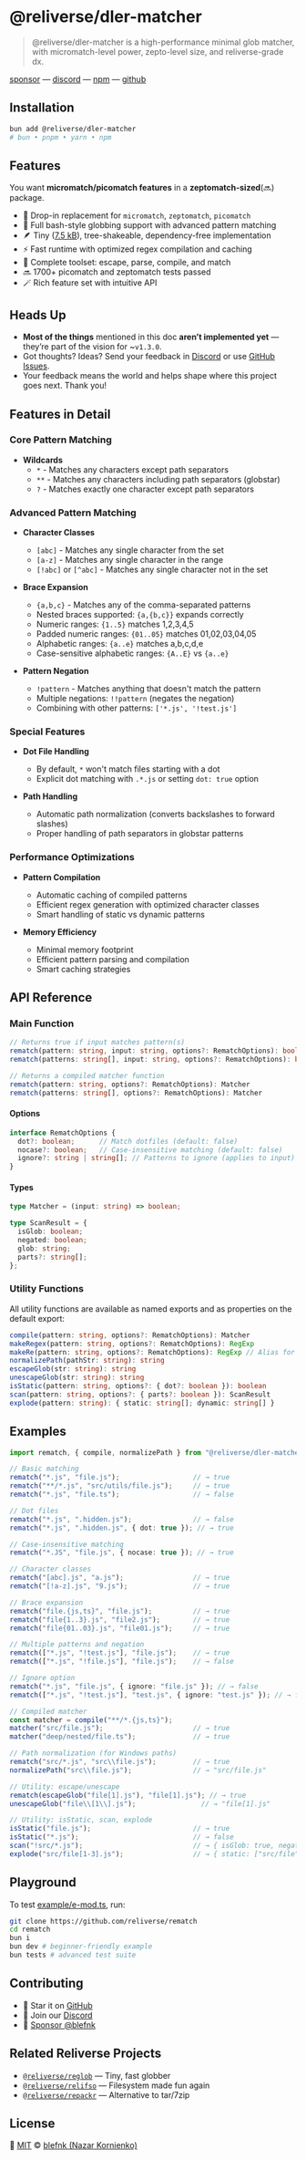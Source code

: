 # @reliverse/dler-matcher

> @reliverse/dler-matcher is a high-performance minimal glob matcher, with micromatch-level power, zepto-level size, and reliverse-grade dx.

[sponsor](https://github.com/sponsors/blefnk) — [discord](https://discord.gg/reliverse) — [npm](https://npmjs.com/package/@reliverse/dler-matcher) — [github](https://github.com/reliverse/rematch)

## Installation

```bash
bun add @reliverse/dler-matcher
# bun • pnpm • yarn • npm
```

## Features

You want **micromatch/picomatch features** in a **zeptomatch-sized**(🔜) package.

- 🧩 Drop-in replacement for `micromatch`, `zeptomatch`, `picomatch`
- 🧠 Full bash-style globbing support with advanced pattern matching
- 🪶 Tiny ([7.5 kB](https://bundlephobia.com/package/@reliverse/dler-matcher@latest)), tree-shakeable, dependency-free implementation
- ⚡ Fast runtime with optimized regex compilation and caching
- 🔧 Complete toolset: escape, parse, compile, and match
- 🔜 1700+ picomatch and zeptomatch tests passed
- 🪄 Rich feature set with intuitive API

## Heads Up

- **Most of the things** mentioned in this doc **aren’t implemented yet** — they’re part of the vision for ~`v1.3.0`.
- Got thoughts? Ideas? Send your feedback in [Discord](https://discord.gg/Pb8uKbwpsJ) or use [GitHub Issues](https://github.com/reliverse/relifso/issues).
- Your feedback means the world and helps shape where this project goes next. Thank you!

## Features in Detail

### Core Pattern Matching

- **Wildcards**
  - `*` - Matches any characters except path separators
  - `**` - Matches any characters including path separators (globstar)
  - `?` - Matches exactly one character except path separators

### Advanced Pattern Matching

- **Character Classes**
  - `[abc]` - Matches any single character from the set
  - `[a-z]` - Matches any single character in the range
  - `[!abc]` or `[^abc]` - Matches any single character not in the set
  
- **Brace Expansion**
  - `{a,b,c}` - Matches any of the comma-separated patterns
  - Nested braces supported: `{a,{b,c}}` expands correctly
  - Numeric ranges: `{1..5}` matches 1,2,3,4,5
  - Padded numeric ranges: `{01..05}` matches 01,02,03,04,05
  - Alphabetic ranges: `{a..e}` matches a,b,c,d,e
  - Case-sensitive alphabetic ranges: `{A..E}` vs `{a..e}`

- **Pattern Negation**
  - `!pattern` - Matches anything that doesn't match the pattern
  - Multiple negations: `!!pattern` (negates the negation)
  - Combining with other patterns: `['*.js', '!test.js']`

### Special Features

- **Dot File Handling**
  - By default, `*` won't match files starting with a dot
  - Explicit dot matching with `.*.js` or setting `dot: true` option
  
- **Path Handling**
  - Automatic path normalization (converts backslashes to forward slashes)
  - Proper handling of path separators in globstar patterns

### Performance Optimizations

- **Pattern Compilation**
  - Automatic caching of compiled patterns
  - Efficient regex generation with optimized character classes
  - Smart handling of static vs dynamic patterns

- **Memory Efficiency**
  - Minimal memory footprint
  - Efficient pattern parsing and compilation
  - Smart caching strategies

## API Reference

### Main Function

```typescript
// Returns true if input matches pattern(s)
rematch(pattern: string, input: string, options?: RematchOptions): boolean
rematch(patterns: string[], input: string, options?: RematchOptions): boolean

// Returns a compiled matcher function
rematch(pattern: string, options?: RematchOptions): Matcher
rematch(patterns: string[], options?: RematchOptions): Matcher
```

#### Options

```typescript
interface RematchOptions {
  dot?: boolean;      // Match dotfiles (default: false)
  nocase?: boolean;   // Case-insensitive matching (default: false)
  ignore?: string | string[]; // Patterns to ignore (applies to input)
}
```

#### Types

```typescript
type Matcher = (input: string) => boolean;

type ScanResult = {
  isGlob: boolean;
  negated: boolean;
  glob: string;
  parts?: string[];
};
```

### Utility Functions

All utility functions are available as named exports and as properties on the default export:

```typescript
compile(pattern: string, options?: RematchOptions): Matcher
makeRegex(pattern: string, options?: RematchOptions): RegExp
makeRe(pattern: string, options?: RematchOptions): RegExp // Alias for makeRegex
normalizePath(pathStr: string): string
escapeGlob(str: string): string
unescapeGlob(str: string): string
isStatic(pattern: string, options?: { dot?: boolean }): boolean
scan(pattern: string, options?: { parts?: boolean }): ScanResult
explode(pattern: string): { static: string[]; dynamic: string[] }
```

## Examples

```typescript
import rematch, { compile, normalizePath } from "@reliverse/dler-matcher";

// Basic matching
rematch("*.js", "file.js");                  // → true
rematch("**/*.js", "src/utils/file.js");     // → true
rematch("*.js", "file.ts");                  // → false

// Dot files
rematch("*.js", ".hidden.js");               // → false
rematch("*.js", ".hidden.js", { dot: true }); // → true

// Case-insensitive matching
rematch("*.JS", "file.js", { nocase: true }); // → true

// Character classes
rematch("[abc].js", "a.js");                 // → true
rematch("[!a-z].js", "9.js");                // → true

// Brace expansion
rematch("file.{js,ts}", "file.js");          // → true
rematch("file{1..3}.js", "file2.js");        // → true
rematch("file{01..03}.js", "file01.js");     // → true

// Multiple patterns and negation
rematch(["*.js", "!test.js"], "file.js");    // → true
rematch(["*.js", "!file.js"], "file.js");    // → false

// Ignore option
rematch("*.js", "file.js", { ignore: "file.js" }); // → false
rematch(["*.js", "!test.js"], "test.js", { ignore: "test.js" }); // → false

// Compiled matcher
const matcher = compile("**/*.{js,ts}");
matcher("src/file.js");                      // → true
matcher("deep/nested/file.ts");              // → true

// Path normalization (for Windows paths)
rematch("src/*.js", "src\\file.js");         // → true
normalizePath("src\\file.js");               // → "src/file.js"

// Utility: escape/unescape
rematch(escapeGlob("file[1].js"), "file[1].js"); // → true
unescapeGlob("file\\[1\\].js");                // → "file[1].js"

// Utility: isStatic, scan, explode
isStatic("file.js");                         // → true
isStatic("*.js");                            // → false
scan("!src/*.js");                           // → { isGlob: true, negated: true, glob: "src/*.js" }
explode("src/file[1-3].js");                 // → { static: ["src/file"], dynamic: ["[1-3].js"] }
```

## Playground

To test [example/e-mod.ts](./example/e-mod.ts), run:

```bash
git clone https://github.com/reliverse/rematch
cd rematch
bun i
bun dev # beginner-friendly example
bun tests # advanced test suite
```

## Contributing

- 🧙 Star it on [GitHub](https://github.com/reliverse/rematch)
- 💬 Join our [Discord](https://discord.gg/reliverse)
- 💖 [Sponsor @blefnk](https://github.com/sponsors/blefnk)

## Related Reliverse Projects

- [`@reliverse/reglob`](https://npmjs.com/package/@reliverse/reglob) — Tiny, fast globber
- [`@reliverse/relifso`](https://npmjs.com/package/@reliverse/relifso) — Filesystem made fun again
- [`@reliverse/repackr`](https://npmjs.com/package/@reliverse/repackr) — Alternative to tar/7zip

## License

💖 [MIT](./LICENSE) © [blefnk (Nazar Kornienko)](https://github.com/blefnk)
